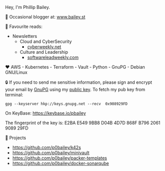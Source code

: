 Hey, I'm Phillip Bailey.

:pencil: Occasional blogger at: www.bailey.st

:book: Favourite reads:

 * Newsletters
    * Cloud and CyberSecurity
      * [cyberweekly.net](https://cyberweekly.net)
    * Culture and Leadership
      * [softwareleadweekly.com](https://softwareleadweekly.com)

:heart: AWS - Kubernetes - Terraform - Vault - Python - GnuPG - Debian GNU/Linux

:lock: If you need to send me sensitive information, please sign and encrypt your email by [GnuPG](https://www.gnupg.org/) using my [public key](https://keys.openpgp.org/vks/v1/by-fingerprint/E2BAE5499BB8D04B4D7D868FB7962061908929FD). To fetch my pub key from terminal:

`gpg --keyserver hkp://keys.gnupg.net --recv  0x908929FD`

On KeyBase:  https://keybase.io/pbailey

The fingerprint of the key is: E2BA E549 9BB8 D04B 4D7D  868F B796 2061 9089 29FD

:hammer: Projects
- https://github.com/p0bailey/k42s
- https://github.com/p0bailey/minivault
- https://github.com/p0bailey/packer-templates
- https://github.com/p0bailey/docker-sonarqube
